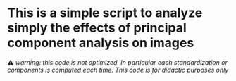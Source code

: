 # This is a simple script to analyze simply the effects of principal component analysis on images

:warning: _warning: this code is not optimized. In particular each standardization or components is computed each time. This code is for didactic purposes only_
